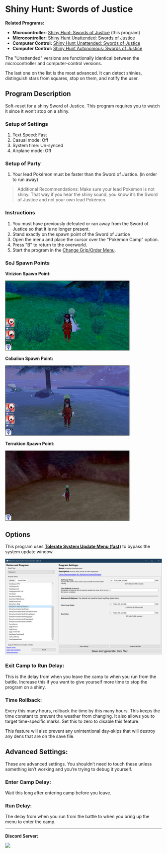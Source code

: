 # Shiny Hunt: Swords of Justice

**Related Programs:**
- **Microcontroller:** [Shiny Hunt: Swords of Justice](https://github.com/PokemonAutomation/Microcontroller/blob/master/Wiki/Programs/PokemonSwSh/ShinyHunt-SwordsofJustice.md) (this program)
- **Microcontroller:** [Shiny Hunt Unattended: Swords of Justice](https://github.com/PokemonAutomation/Microcontroller/blob/master/Wiki/Programs/PokemonSwSh/ShinyHuntUnattended-SwordsofJustice.md)
- **Computer Control:** [Shiny Hunt Unattended: Swords of Justice](https://github.com/PokemonAutomation/ComputerControl/blob/master/Wiki/Programs/PokemonSwSh/ShinyHuntUnattended-SwordsofJustice.md)
- **Computer Control:** [Shiny Hunt Autonomous: Swords of Justice](https://github.com/PokemonAutomation/ComputerControl/blob/master/Wiki/Programs/PokemonSwSh/ShinyHuntAutonomous-SwordsofJustice.md)

The "Unattended" versions are functionally identical between the microcontroller and computer-control versions.

The last one on the list is the most advanced. It can detect shinies, distinguish stars from squares, stop on them, and notify the user.


## Program Description

Soft-reset for a shiny Sword of Justice. This program requires you to watch it since it won’t stop on a shiny.

### Setup of Settings

1. Text Speed: Fast
2. Casual mode: Off
3. System time: Un-synced
4. Airplane mode: Off

### Setup of Party

1. Your lead Pokémon must be faster than the Sword of Justice. (in order to run away)

> Additional Recommendations: Make sure your lead Pokémon is not shiny. That way if you hear the shiny sound, you know it’s the Sword of Justice and not your own lead Pokémon.

### Instructions

1. You must have previously defeated or ran away from the Sword of Justice so that it is no longer present.
2. Stand exactly on the spawn point of the Sword of Justice
3. Open the menu and place the cursor over the "Pokémon Camp" option.
4. Press "B" to return to the overworld.
3. Start the program in the [Change Grip/Order Menu](/Wiki/Programs/NintendoSwitch/ChangeGripOrderMenu.md).

### SoJ Spawn Points

**Virizion Spawn Point:**

<img src="images/ShinyHunt-SwordsOfJustice-0.jpg" width="400">

**Cobalion Spawn Point:**

<img src="images/ShinyHunt-SwordsOfJustice-1.jpg" width="400">

**Terrakion Spawn Point:**

<img src="images/ShinyHunt-SwordsOfJustice-2.jpg" width="400">


## Options

This program uses [**Tolerate System Update Menu (fast)**](/Wiki/Programs/NintendoSwitch/FrameworkSettings.md#tolerate-system-update-menu-fast) to bypass the system update window.

<img src="images/ShinyHunt-SwordsOfJustice-Settings.png">

### Exit Camp to Run Delay:

This is the delay from when you leave the camp to when you run from the battle. Increase this if you want to give yourself more time to stop the program on a shiny.

### Time Rollback:

Every this many hours, rollback the time by this many hours. This keeps the time constant to prevent the weather from changing. It also allows you to target time-specific marks. Set this to zero to disable this feature.

This feature will also prevent any unintentional day-skips that will destroy any dens that are on the save file.


## Advanced Settings:

These are advanced settings. You shouldn’t need to touch these unless something isn’t working and you’re trying to debug it yourself.

### Enter Camp Delay:

Wait this long after entering camp before you leave.

### Run Delay:

The delay from when you run from the battle to when you bring up the menu to enter the camp.




<hr>

**Discord Server:** 

[<img src="https://canary.discordapp.com/api/guilds/695809740428673034/widget.png?style=banner2">](https://discord.gg/cQ4gWxN)






